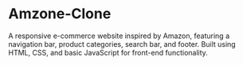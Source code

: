 # Amzone-Clone
A responsive e-commerce website inspired by Amazon, featuring a navigation bar, product categories, search bar, and footer. Built using HTML, CSS, and basic JavaScript for front-end functionality.
